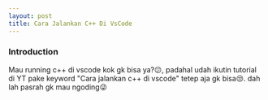 ```yaml
---
layout: post
title: Cara Jalankan C++ Di VsCode
---
```


### Introduction
Mau running c++ di vscode kok gk bisa ya?:confused:, padahal udah ikutin tutorial di YT pake keyword "Cara jalankan c++ di vscode" tetep aja gk bisa:unamused:. 
dah lah pasrah gk mau ngoding:stuck_out_tongue_winking_eye:
